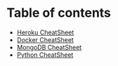 # Table of contents

* [Heroku CheatSheet](README.md)
* [Docker CheatSheet](docker-cheatsheet.md)
* [MongoDB CheatSheet](mongodb-cheatsheet.md)
* [Python CheatSheet](python-cheatsheet.md)

